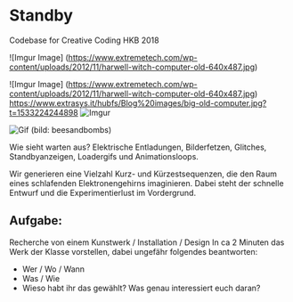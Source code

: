 # Standby
Codebase for Creative Coding HKB 2018

![Imgur Image] (https://www.extremetech.com/wp-content/uploads/2012/11/harwell-witch-computer-old-640x487.jpg)

![Imgur Image] (https://www.extremetech.com/wp-content/uploads/2012/11/harwell-witch-computer-old-640x487.jpg)
https://www.extrasys.it/hubfs/Blog%20images/big-old-computer.jpg?t=1533224244898
![Imgur](https://www.extremetech.com/wp-content/uploads/2012/11/harwell-witch-computer-old-640x487.jpg)


![Gif](https://78.media.tumblr.com/b2df174e35277526990f54c476e9da0b/tumblr_opv7vg0gqG1r2geqjo1_500.gif)
(bild: beesandbombs)

Wie sieht warten aus?
Elektrische Entladungen, Bilderfetzen, Glitches, Standbyanzeigen, Loadergifs und Animationsloops.

Wir generieren eine Vielzahl Kurz- und Kürzestsequenzen, die den Raum eines schlafenden Elektronengehirns imaginieren.
Dabei steht der schnelle Entwurf und die Experimentierlust im Vordergrund.

## Aufgabe:
Recherche von einem Kunstwerk / Installation / Design
In ca 2 Minuten das Werk der Klasse vorstellen, dabei ungefähr folgendes beantworten:

- Wer / Wo / Wann
- Was / Wie
- Wieso habt ihr das gewählt? Was genau interessiert euch daran?






